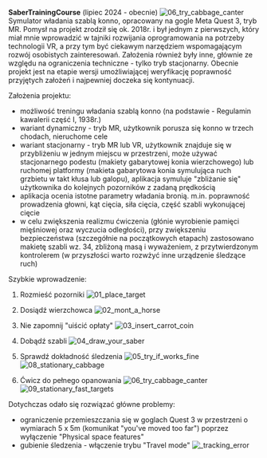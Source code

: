 **SaberTrainingCourse** (lipiec 2024 - obecnie)
![06_try_cabbage_canter](https://github.com/user-attachments/assets/ce5fde06-db72-440e-a638-7d9491cb3932)
Symulator władania szablą konno, opracowany na gogle Meta Quest 3, tryb MR.
Pomysł na projekt zrodził się ok. 2018r. i był jednym z pierwszych, który miał mnie wprowadzić w tajniki rozwijania oprogramowania na potrzeby technologii VR, a przy tym być ciekawym narzędziem wspomagającym rozwój osobistych zainteresowań. Założenia również były inne, głównie ze względu na ograniczenia techniczne - tylko tryb stacjonarny.
Obecnie projekt jest na etapie wersji umożliwiającej weryfikację poprawność przyjętych założeń i najpewniej doczeka się kontynuacji.

Założenia projektu:
- możliwość treningu władania szablą konno (na podstawie - Regulamin kawalerii część I, 1938r.)
- wariant dynamiczny - tryb MR, użytkownik porusza się konno w trzech chodach, nieruchome cele
- wariant stacjonarny - tryb MR lub VR, użytkownik znajduje się w przybliżeniu w jednym miejscu w przestrzeni, może używać stacjonarnego podestu (makiety gabarytowej konia wierzchowego) lub ruchomej platformy (makieta gabarytowa konia symulująca ruch grzbietu w takt kłusa lub galopu), aplikacja symuluje "zbliżanie się" użytkownika do kolejnych pozorników z zadaną prędkością
- aplikacja ocenia istotne parametry władania bronią. m.in. poprawność prowadzenia głowni, kąt cięcia, siła cięcia, część szabli wykonującej cięcie
- w celu zwiększenia realizmu ćwiczenia (głónie wyrobienie pamięci mięśniowej oraz wyczucia odległości), przy zwiększeniu bezpieczeństwa (szczegółnie na początkowych etapach) zastosowano makietę szabli wz. 34, zbliżoną masą i wyważeniem, z przytwierdzonym kontrolerem (w przyszłości warto rozwżyć inne urządzenie śledzące ruch)

Szybkie wprowadzenie:
1.  Rozmieść pozorniki
![01_place_target](https://github.com/user-attachments/assets/7a5baa4d-46e6-49f2-b0c8-1f0dd1c0f215)

2.  Dosiądź wierzchowca
![02_mont_a_horse](https://github.com/user-attachments/assets/942f44f6-e050-4387-86e4-b159830ab759)

3.  Nie zapomnij "uiścić opłaty"
![03_insert_carrot_coin](https://github.com/user-attachments/assets/6462cfb9-95eb-42d6-86de-15b29b6c3662)

4.  Dobądź szabli
![04_draw_your_saber](https://github.com/user-attachments/assets/ba9fca88-1109-4831-b5ca-c356648aaec3)

5.  Sprawdź dokładność śledzenia
![05_try_if_works_fine](https://github.com/user-attachments/assets/82de50d3-5a88-4f84-b243-f507f7ecd883)   ![08_stationary_cabbage](https://github.com/user-attachments/assets/630014cc-1aae-4734-afa6-295b36722371)

6.  Ćwicz do pełnego opanowania
![06_try_cabbage_canter](https://github.com/user-attachments/assets/ce5fde06-db72-440e-a638-7d9491cb3932)   ![09_stationary_fast_targets](https://github.com/user-attachments/assets/dd290a78-d265-4835-8b11-6331cfa5a8d0)

Dotychczas odało się rozwiązać główne problemy:
- ograniczenie przemieszczania się w goglach Quest 3 w przestrzeni o wymiarach 5 x 5m (komunikat "you've moved too far") poprzez wyłączenie "Physical space features"
- gubienie śledzenia - włączenie trybu "Travel mode"
![_tracking_error](https://github.com/user-attachments/assets/eef501c6-4e5c-4d55-990d-197a521c7aaa)

